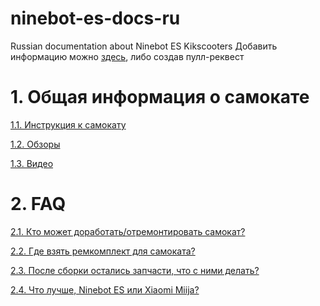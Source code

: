 # ninebot-es-docs-ru
Russian documentation about Ninebot ES Kikscooters
Добавить информацию можно [здесь](https://github.com/igexogen/ninebot-es-docs-ru/issues), либо создав пулл-реквест


# 1. Общая информация о самокате

[1.1. Инструкция к самокату](1._Общая_информация_о_самокате/1.1._Инструкция_к_самокату.md)

[1.2. Обзоры](1._Общая_информация_о_самокате/1.2._Обзоры.md)

[1.3. Видео](1._Общая_информация_о_самокате/1.3._Видео.md)

# 2. FAQ

[2.1. Кто может доработать/отремонтировать самокат?](2._FAQ/2.1._Кто_может_доработать_отремонтировать_самокат.md)

[2.2. Где взять ремкомплект для самоката?](2._FAQ/2.2._Где_взять_ремкомплект_для_самоката.md)

[2.3. После сборки остались запчасти, что с ними делать?](2._FAQ/2.3._После_сборки_остались_запчасти.md)

[2.4. Что лучше, Ninebot ES или Xiaomi Miija?](2._FAQ/2.4._Что_лучше_Ninebot_ES_или_Xiaomi_Miija.md)

